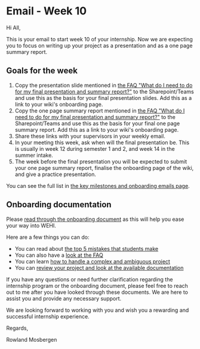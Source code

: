 # Email - Week 10

Hi All,

This is your email to start week 10 of your internship. Now we are expecting you to focus on writing up your project as a presentation and as a one page summary report.

## Goals for the week

1. Copy the presentation slide mentioned in [the FAQ "What do I need to do for my final presentation and summary report?"](faq#what-do-i-need-to-do-for-my-final-presentation-and-summary-report) to the Sharepoint/Teams and use this as the basis for your final presentation slides. Add this as a link to your wiki's onboarding page.
2. Copy the one page summary report mentioned in [the FAQ "What do I need to do for my final presentation and summary report?"](faq#what-do-i-need-to-do-for-my-final-presentation-and-summary-report) to the Sharepoint/Teams and use this as the basis for your final one page summary report. Add this as a link to your wiki's onboarding page.
3. Share these links with your supervisors in your weekly email.
4. In your meeting this week, ask when will the final presentation be. This is usually in week 12 during semester 1 and 2, and week 14 in the summer intake.
5. The week before the final presentation you will be expected to submit your one page summary report, finalise the onboarding page of the wiki, and give a practice presentation.


You can see the full list in [the key milestones and onboarding emails page](emails-and-key-milestones).

## Onboarding documentation

Please [read through the onboarding document](https://doi.org/10.6084/m9.figshare.23280815) as this will help you ease your way into WEHI.

Here are a few things you can do:

- You can read about [the top 5 mistakes that students make](https://wehi-researchcomputing.github.io/top-5-mistakes)
- You can also have a [look at the FAQ](https://wehi-researchcomputing.github.io/faq)
- You can learn [how to handle a complex and ambiguous project](https://wehi-researchcomputing.github.io/complex-projects) 
- You can [review your project and look at the available documentation](https://wehi-researchcomputing.github.io/project-wikis)

If you have any questions or need further clarification regarding the internship program or the onboarding document, please feel free to reach out to me after you have looked through these documents. We are here to assist you and provide any necessary support.

We are looking forward to working with you and wish you a rewarding and successful internship experience.


Regards,

Rowland Mosbergen
